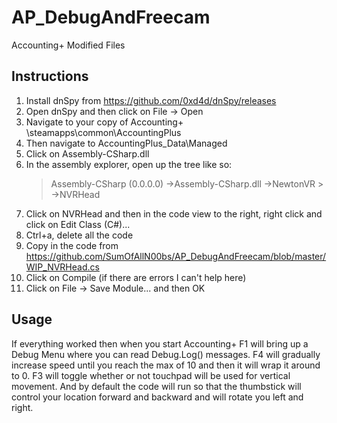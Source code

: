 # AP_DebugAndFreecam
Accounting+ Modified Files

## Instructions

1. Install dnSpy from https://github.com/0xd4d/dnSpy/releases
2. Open dnSpy and then click on File -> Open
3. Navigate to your copy of Accounting+ <Steam Install>\steamapps\common\AccountingPlus
4. Then navigate to AccountingPlus_Data\Managed
5. Click on Assembly-CSharp.dll
6. In the assembly explorer, open up the tree like so:
    > Assembly-CSharp (0.0.0.0)
    > ->Assembly-CSharp.dll
      > ->NewtonVR
        > ->NVRHead
7. Click on NVRHead and then in the code view to the right, right click and click on Edit Class (C#)...
8. Ctrl+a, delete all the code
9. Copy in the code from https://github.com/SumOfAllN00bs/AP_DebugAndFreecam/blob/master/WIP_NVRHead.cs
10. Click on Compile (if there are errors I can't help here)
11. Click on File -> Save Module... and then OK

## Usage
If everything worked then when you start Accounting+ F1 will bring up a Debug Menu where you can read Debug.Log() messages.
F4 will gradually increase speed until you reach the max of 10 and then it will wrap it around to 0.
F3 will toggle whether or not touchpad will be used for vertical movement.
And by default the code will run so that the thumbstick will control your location forward and backward and will rotate you left and right.
